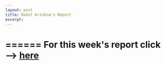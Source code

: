 ```yaml
---
layout: post
title: Rahul Krishna's Report
excerpt: 
---
```

======
For this week's report click --> [here](https://github.com/rahlk/Research/blob/master/kontrastSets/README.md)
======